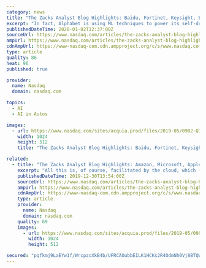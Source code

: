 ```yaml
---
category: news
title: "The Zacks Analyst Blog Highlights: Baidu, Fortinet, Keysight, Box and NVIDIA"
excerpt: "In fact, Alphabet is using ML techniques to power its self-driving vehicle, Waymo. Also, conventional enterprise functions ... The consensus mark for its earnings for 2020 has improved nearly 6% to $5.19 over the past 60 days Markedly, Baidu, Fortinet and Keysight, each sport a Zacks Rank #1 (Strong Buy). You can see the complete list of ..."
publishedDateTime: 2020-01-02T12:37:00Z
sourceUrl: https://www.nasdaq.com/articles/the-zacks-analyst-blog-highlights%3A-baidu-fortinet-keysight-box-and-nvidia-2020-01-02
ampUrl: https://www.nasdaq.com/articles/the-zacks-analyst-blog-highlights%3A-baidu-fortinet-keysight-box-and-nvidia-2020-01-02?amp
cdnAmpUrl: https://www-nasdaq-com.cdn.ampproject.org/c/s/www.nasdaq.com/articles/the-zacks-analyst-blog-highlights%3A-baidu-fortinet-keysight-box-and-nvidia-2020-01-02?amp
type: article
quality: 86
heat: 96
published: true

provider:
  name: Nasdaq
  domain: nasdaq.com

topics:
  - AI
  - AI in Autos

images:
  - url: https://www.nasdaq.com/sites/acquia.prod/files/2019-05/0902-Q19%20Total%20Markets%20photos%20and%20gif_CC8.jpg
    width: 1024
    height: 512
    title: "The Zacks Analyst Blog Highlights: Baidu, Fortinet, Keysight, Box and NVIDIA"

related:
  - title: "The Zacks Analyst Blog Highlights: Amazon, Microsoft, Apple, Netflix and Facebook"
    excerpt: "All this is, of course, facilitated by the cloud, which (mostly through Amazon’s AWS, but increasingly also Microsoft’s Azure and to a lesser ... Data-mining, machine learning and artificial intelligence have been a natural follow-on, and it’s clear that tomorrow’s leaders are those that have the most data today. Oh, and did I forget?"
    publishedDateTime: 2019-12-30T13:54:00Z
    sourceUrl: https://www.nasdaq.com/articles/the-zacks-analyst-blog-highlights%3A-amazon-microsoft-apple-netflix-and-facebook-2019-12-30
    ampUrl: https://www.nasdaq.com/articles/the-zacks-analyst-blog-highlights%3A-amazon-microsoft-apple-netflix-and-facebook-2019-12-30?amp
    cdnAmpUrl: https://www-nasdaq-com.cdn.ampproject.org/c/s/www.nasdaq.com/articles/the-zacks-analyst-blog-highlights%3A-amazon-microsoft-apple-netflix-and-facebook-2019-12-30?amp
    type: article
    provider:
      name: Nasdaq
      domain: nasdaq.com
    quality: 69
    images:
      - url: https://www.nasdaq.com/sites/acquia.prod/files/2019-05/0902-Q19%20Total%20Markets%20photos%20and%20gif_CC8.jpg
        width: 1024
        height: 512

secured: "pqfkmj9LaEYw1f/WrcpzcXkB4b/UFRCAOubbEILK1HCKs2R4OdmNh0Vj8BTQW3/Gbs/Vy+kTc96mzlutYyhJhSYK4veOSNu2cUgON/7k3LJco40Q2Xv40Hrw2ueqfx/q7kmTwvDstJYMqpvCtZwfg3GH+m5HfD68oB80UW0TPErtrTOCKIChx4zToFFR78uELbFd5mZxbhchfhB7uXvvu35Jg3006MkDg/88Idi+UR6dGwZ7G6oIIqdxIn3QtewFh5qSGW41qCDy2/71Wvm70g==;06ktAL3I8a8nflctMoWNDA=="
---
```


